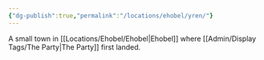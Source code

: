 ```yaml
---
{"dg-publish":true,"permalink":"/locations/ehobel/yren/"}
---
```


A small town in [[Locations/Ehobel/Ehobel\|Ehobel]] where [[Admin/Display Tags/The Party\|The Party]] first landed.